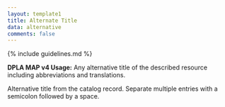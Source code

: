 ```yaml
---
layout: template1
title: Alternate Title
data: alternative
comments: false
---
```


{% include guidelines.md %}

**DPLA MAP v4 Usage:** Any alternative title of the described resource including abbreviations and translations.

Alternative title from the catalog record. Separate multiple entries with a semicolon followed by a space.
